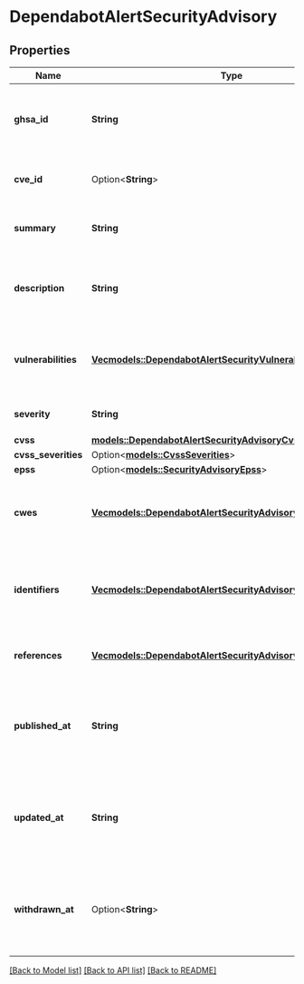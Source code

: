 # DependabotAlertSecurityAdvisory

## Properties

Name | Type | Description | Notes
------------ | ------------- | ------------- | -------------
**ghsa_id** | **String** | The unique GitHub Security Advisory ID assigned to the advisory. | [readonly]
**cve_id** | Option<**String**> | The unique CVE ID assigned to the advisory. | [readonly]
**summary** | **String** | A short, plain text summary of the advisory. | [readonly]
**description** | **String** | A long-form Markdown-supported description of the advisory. | [readonly]
**vulnerabilities** | [**Vec<models::DependabotAlertSecurityVulnerability>**](dependabot-alert-security-vulnerability.md) | Vulnerable version range information for the advisory. | [readonly]
**severity** | **String** | The severity of the advisory. | [readonly]
**cvss** | [**models::DependabotAlertSecurityAdvisoryCvss**](dependabot_alert_security_advisory_cvss.md) |  | 
**cvss_severities** | Option<[**models::CvssSeverities**](cvss-severities.md)> |  | [optional]
**epss** | Option<[**models::SecurityAdvisoryEpss**](security-advisory-epss.md)> |  | [optional]
**cwes** | [**Vec<models::DependabotAlertSecurityAdvisoryCwesInner>**](dependabot_alert_security_advisory_cwes_inner.md) | Details for the advisory pertaining to Common Weakness Enumeration. | [readonly]
**identifiers** | [**Vec<models::DependabotAlertSecurityAdvisoryIdentifiersInner>**](dependabot_alert_security_advisory_identifiers_inner.md) | Values that identify this advisory among security information sources. | [readonly]
**references** | [**Vec<models::DependabotAlertSecurityAdvisoryReferencesInner>**](dependabot_alert_security_advisory_references_inner.md) | Links to additional advisory information. | [readonly]
**published_at** | **String** | The time that the advisory was published in ISO 8601 format: `YYYY-MM-DDTHH:MM:SSZ`. | [readonly]
**updated_at** | **String** | The time that the advisory was last modified in ISO 8601 format: `YYYY-MM-DDTHH:MM:SSZ`. | [readonly]
**withdrawn_at** | Option<**String**> | The time that the advisory was withdrawn in ISO 8601 format: `YYYY-MM-DDTHH:MM:SSZ`. | [readonly]

[[Back to Model list]](../README.md#documentation-for-models) [[Back to API list]](../README.md#documentation-for-api-endpoints) [[Back to README]](../README.md)


